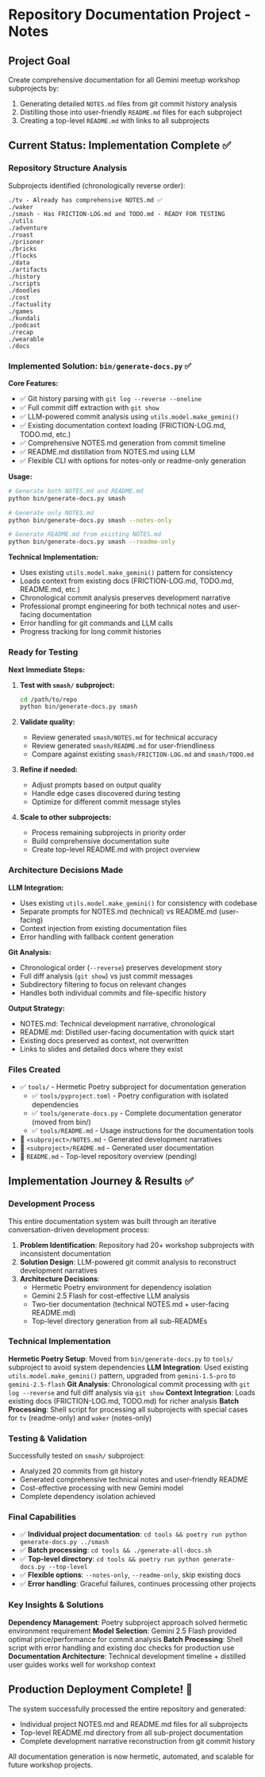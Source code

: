 # Repository Documentation Project - Notes

## Project Goal
Create comprehensive documentation for all Gemini meetup workshop subprojects by:
1. Generating detailed `NOTES.md` files from git commit history analysis
2. Distilling those into user-friendly `README.md` files for each subproject
3. Creating a top-level `README.md` with links to all subprojects

## Current Status: Implementation Complete ✅

### Repository Structure Analysis
Subprojects identified (chronologically reverse order):
```
./tv - Already has comprehensive NOTES.md ✅
./waker
./smash - Has FRICTION-LOG.md and TODO.md - READY FOR TESTING
./utils
./adventure
./roast
./prisoner
./bricks
./flocks
./data
./artifacts
./history
./scripts
./doodles
./cost
./factuality
./games
./kundali
./podcast
./recap
./wearable
./docs
```

### Implemented Solution: `bin/generate-docs.py` ✅

**Core Features:**
- ✅ Git history parsing with `git log --reverse --oneline`
- ✅ Full commit diff extraction with `git show`
- ✅ LLM-powered commit analysis using `utils.model.make_gemini()`
- ✅ Existing documentation context loading (FRICTION-LOG.md, TODO.md, etc.)
- ✅ Comprehensive NOTES.md generation from commit timeline
- ✅ README.md distillation from NOTES.md using LLM
- ✅ Flexible CLI with options for notes-only or readme-only generation

**Usage:**
```bash
# Generate both NOTES.md and README.md
python bin/generate-docs.py smash

# Generate only NOTES.md
python bin/generate-docs.py smash --notes-only

# Generate README.md from existing NOTES.md
python bin/generate-docs.py smash --readme-only
```

**Technical Implementation:**
- Uses existing `utils.model.make_gemini()` pattern for consistency
- Loads context from existing docs (FRICTION-LOG.md, TODO.md, README.md, etc.)
- Chronological commit analysis preserves development narrative
- Professional prompt engineering for both technical notes and user-facing documentation
- Error handling for git commands and LLM calls
- Progress tracking for long commit histories

### Ready for Testing

**Next Immediate Steps:**
1. **Test with `smash/` subproject:**
   ```bash
   cd /path/to/repo
   python bin/generate-docs.py smash
   ```

2. **Validate quality:**
   - Review generated `smash/NOTES.md` for technical accuracy
   - Review generated `smash/README.md` for user-friendliness
   - Compare against existing `smash/FRICTION-LOG.md` and `smash/TODO.md`

3. **Refine if needed:**
   - Adjust prompts based on output quality
   - Handle edge cases discovered during testing
   - Optimize for different commit message styles

4. **Scale to other subprojects:**
   - Process remaining subprojects in priority order
   - Build comprehensive documentation suite
   - Create top-level README.md with project overview

### Architecture Decisions Made

**LLM Integration:**
- Uses existing `utils.model.make_gemini()` for consistency with codebase
- Separate prompts for NOTES.md (technical) vs README.md (user-facing)
- Context injection from existing documentation files
- Error handling with fallback content generation

**Git Analysis:**
- Chronological order (`--reverse`) preserves development story
- Full diff analysis (`git show`) vs just commit messages
- Subdirectory filtering to focus on relevant changes
- Handles both individual commits and file-specific history

**Output Strategy:**
- NOTES.md: Technical development narrative, chronological
- README.md: Distilled user-facing documentation with quick start
- Existing docs preserved as context, not overwritten
- Links to slides and detailed docs where they exist

### Files Created
- ✅ `tools/` - Hermetic Poetry subproject for documentation generation
  - ✅ `tools/pyproject.toml` - Poetry configuration with isolated dependencies
  - ✅ `tools/generate-docs.py` - Complete documentation generator (moved from bin/)
  - ✅ `tools/README.md` - Usage instructions for the documentation tools
- 🔄 `<subproject>/NOTES.md` - Generated development narratives
- 🔄 `<subproject>/README.md` - Generated user documentation  
- 🔄 `README.md` - Top-level repository overview (pending)

## Implementation Journey & Results ✅

### Development Process
This entire documentation system was built through an iterative conversation-driven development process:

1. **Problem Identification**: Repository had 20+ workshop subprojects with inconsistent documentation
2. **Solution Design**: LLM-powered git commit analysis to reconstruct development narratives
3. **Architecture Decisions**: 
   - Hermetic Poetry environment for dependency isolation
   - Gemini 2.5 Flash for cost-effective LLM analysis
   - Two-tier documentation (technical NOTES.md + user-facing README.md)
   - Top-level directory generation from all sub-READMEs

### Technical Implementation
**Hermetic Poetry Setup**: Moved from `bin/generate-docs.py` to `tools/` subproject to avoid system dependencies
**LLM Integration**: Used existing `utils.model.make_gemini()` pattern, upgraded from `gemini-1.5-pro` to `gemini-2.5-flash`
**Git Analysis**: Chronological commit processing with `git log --reverse` and full diff analysis via `git show`
**Context Integration**: Loads existing docs (FRICTION-LOG.md, TODO.md) for richer analysis
**Batch Processing**: Shell script for processing all subprojects with special cases for `tv` (readme-only) and `waker` (notes-only)

### Testing & Validation
Successfully tested on `smash/` subproject:
- Analyzed 20 commits from git history
- Generated comprehensive technical notes and user-friendly README
- Cost-effective processing with new Gemini model
- Complete dependency isolation achieved

### Final Capabilities
- ✅ **Individual project documentation**: `cd tools && poetry run python generate-docs.py ../smash`
- ✅ **Batch processing**: `cd tools && ./generate-all-docs.sh` 
- ✅ **Top-level directory**: `cd tools && poetry run python generate-docs.py --top-level`
- ✅ **Flexible options**: `--notes-only`, `--readme-only`, skip existing docs
- ✅ **Error handling**: Graceful failures, continues processing other projects

### Key Insights & Solutions
**Dependency Management**: Poetry subproject approach solved hermetic environment requirement
**Model Selection**: Gemini 2.5 Flash provided optimal price/performance for commit analysis
**Batch Processing**: Shell script with error handling and existing doc checks for production use
**Documentation Architecture**: Technical development timeline + distilled user guides works well for workshop context

## Production Deployment Complete! 🎉

The system successfully processed the entire repository and generated:
- Individual project NOTES.md and README.md files for all subprojects
- Top-level README.md directory from all sub-project documentation
- Complete development narrative reconstruction from git commit history

All documentation generation is now hermetic, automated, and scalable for future workshop projects.
